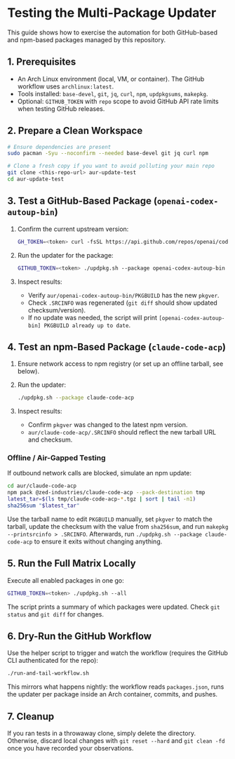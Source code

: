 # Testing the Multi-Package Updater

This guide shows how to exercise the automation for both GitHub-based and npm-based packages managed by this repository.

## 1. Prerequisites

- An Arch Linux environment (local, VM, or container). The GitHub workflow uses `archlinux:latest`.
- Tools installed: `base-devel`, `git`, `jq`, `curl`, `npm`, `updpkgsums`, `makepkg`.
- Optional: `GITHUB_TOKEN` with `repo` scope to avoid GitHub API rate limits when testing GitHub releases.

## 2. Prepare a Clean Workspace

```bash
# Ensure dependencies are present
sudo pacman -Syu --noconfirm --needed base-devel git jq curl npm

# Clone a fresh copy if you want to avoid polluting your main repo
git clone <this-repo-url> aur-update-test
cd aur-update-test
```

## 3. Test a GitHub-Based Package (`openai-codex-autoup-bin`)

1. Confirm the current upstream version:

   ```bash
   GH_TOKEN=<token> curl -fsSL https://api.github.com/repos/openai/codex/releases | jq '.[0].tag_name'
   ```

2. Run the updater for the package:

   ```bash
   GITHUB_TOKEN=<token> ./updpkg.sh --package openai-codex-autoup-bin
   ```

3. Inspect results:
   - Verify `aur/openai-codex-autoup-bin/PKGBUILD` has the new `pkgver`.
   - Check `.SRCINFO` was regenerated (`git diff` should show updated checksum/version).
   - If no update was needed, the script will print `[openai-codex-autoup-bin] PKGBUILD already up to date`.

## 4. Test an npm-Based Package (`claude-code-acp`)

1. Ensure network access to npm registry (or set up an offline tarball, see below).
2. Run the updater:

   ```bash
   ./updpkg.sh --package claude-code-acp
   ```

3. Inspect results:
   - Confirm `pkgver` was changed to the latest npm version.
   - `aur/claude-code-acp/.SRCINFO` should reflect the new tarball URL and checksum.

### Offline / Air-Gapped Testing

If outbound network calls are blocked, simulate an npm update:

```bash
cd aur/claude-code-acp
npm pack @zed-industries/claude-code-acp --pack-destination tmp
latest_tar=$(ls tmp/claude-code-acp-*.tgz | sort | tail -n1)
sha256sum "$latest_tar"
```

Use the tarball name to edit `PKGBUILD` manually, set `pkgver` to match the tarball, update the checksum with the value from `sha256sum`, and run `makepkg --printsrcinfo > .SRCINFO`. Afterwards, run `./updpkg.sh --package claude-code-acp` to ensure it exits without changing anything.

## 5. Run the Full Matrix Locally

Execute all enabled packages in one go:

```bash
GITHUB_TOKEN=<token> ./updpkg.sh --all
```

The script prints a summary of which packages were updated. Check `git status` and `git diff` for changes.

## 6. Dry-Run the GitHub Workflow

Use the helper script to trigger and watch the workflow (requires the GitHub CLI authenticated for the repo):

```bash
./run-and-tail-workflow.sh
```

This mirrors what happens nightly: the workflow reads `packages.json`, runs the updater per package inside an Arch container, commits, and pushes.

## 7. Cleanup

If you ran tests in a throwaway clone, simply delete the directory. Otherwise, discard local changes with `git reset --hard` and `git clean -fd` once you have recorded your observations.
